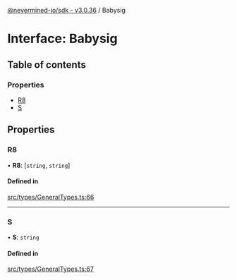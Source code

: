 [@nevermined-io/sdk - v3.0.36](../code-reference.md) / Babysig

# Interface: Babysig

## Table of contents

### Properties

- [R8](Babysig.md#r8)
- [S](Babysig.md#s)

## Properties

### R8

• **R8**: [`string`, `string`]

#### Defined in

[src/types/GeneralTypes.ts:66](https://github.com/nevermined-io/sdk-js/blob/112a8a40d591ba6fa5736c0c11ad1e067b7b9663/src/types/GeneralTypes.ts#L66)

---

### S

• **S**: `string`

#### Defined in

[src/types/GeneralTypes.ts:67](https://github.com/nevermined-io/sdk-js/blob/112a8a40d591ba6fa5736c0c11ad1e067b7b9663/src/types/GeneralTypes.ts#L67)
